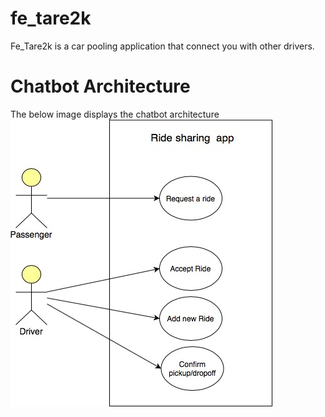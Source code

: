 # fe_tare2k

Fe_Tare2k is a car pooling application that connect you with other drivers. 


# Chatbot Architecture 

The below image displays the chatbot architecture 
![Image of chatbot Architecture](ride-sharing-app-use-case-architecture.jpg)
